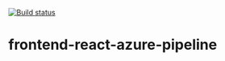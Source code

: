 

[![Build status](https://dev.azure.com/eskills/frontend-react-azure-pipeline/_apis/build/status/frontend-react-azure-pipeline-CI)](https://dev.azure.com/eskills/frontend-react-azure-pipeline/_build/latest?definitionId=-1)

# frontend-react-azure-pipeline
